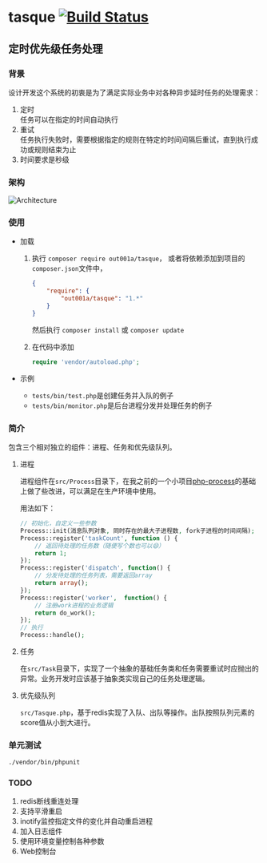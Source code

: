 # tasque [![Build Status](https://api.travis-ci.org/out001a/tasque.png)](https://travis-ci.org/out001a/tasque)

## 定时优先级任务处理

### 背景

设计开发这个系统的初衷是为了满足实际业务中对各种异步延时任务的处理需求：
1. 定时  
任务可以在指定的时间自动执行
2. 重试  
任务执行失败时，需要根据指定的规则在特定的时间间隔后重试，直到执行成功或规则结束为止
3. 时间要求是秒级

### 架构

![Architecture](http://on-img.com/chart_image/5aa4f6a2e4b01fbdcce96684.png)

### 使用

* 加载

    1. 执行 `composer require out001a/tasque`，
        或者将依赖添加到项目的`composer.json`文件中，
        ```json
        {
            "require": {
                "out001a/tasque": "1.*"
            }
        }
        ```
        然后执行 `composer install` 或 `composer update`
        
    2. 在代码中添加
        ```php
        require 'vendor/autoload.php';
        ```

* 示例
    - `tests/bin/test.php`是创建任务并入队的例子
    - `tests/bin/monitor.php`是后台进程分发并处理任务的例子

### 简介

包含三个相对独立的组件：进程、任务和优先级队列。

1. 进程

    进程组件在`src/Process`目录下，在我之前的一个小项目[php-process](https://github.com/out001a/php-process)的基础上做了些改进，可以满足在生产环境中使用。

    用法如下：
    ```php
    // 初始化，自定义一些参数
    Process::init(消息队列对象, 同时存在的最大子进程数, fork子进程的时间间隔);
    Process::register('taskCount', function () {
        // 返回待处理的任务数（随便写个数也可以😄）
        return 1;
    });
    Process::register('dispatch', function() {
        // 分发待处理的任务列表，需要返回array
        return array();
    });
    Process::register('worker',  function() {
        // 注册work进程的业务逻辑
        return do_work();
    });
    // 执行
    Process::handle();
    ```
    
2. 任务

    在`src/Task`目录下，实现了一个抽象的基础任务类和任务需要重试时应抛出的异常。业务开发时应该基于抽象类实现自己的任务处理逻辑。

3. 优先级队列

    `src/Tasque.php`，基于redis实现了入队、出队等操作。出队按照队列元素的score值从小到大进行。

### 单元测试

```bash
./vendor/bin/phpunit
```

### TODO
1. redis断线重连处理
2. 支持平滑重启
3. inotify监控指定文件的变化并自动重启进程
4. 加入日志组件
5. 使用环境变量控制各种参数
6. Web控制台